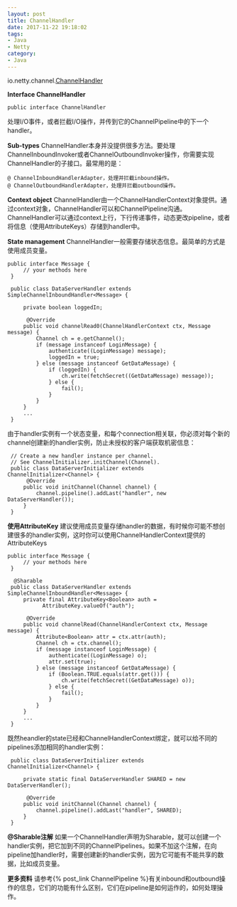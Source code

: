 ```yaml
---
layout: post
title: ChannelHandler
date: 2017-11-22 19:18:02
tags:
- Java
- Netty
category:
- Java
---
```

io.netty.channel.[ChannelHandler](http://netty.io/4.0/api/io/netty/channel/ChannelHandler.html)

**Interface ChannelHandler**

```
public interface ChannelHandler
```

处理I/O事件，或者拦截I/O操作，并传到它的ChannelPipeline中的下一个handler。

**Sub-types**
ChannelHandler本身并没提供很多方法。要处理ChannelInboundInvoker或者ChannelOutboundInvoker操作，你需要实现ChannelHandler的子接口。最常用的是：

    @ ChannelInboundHandlerAdapter，处理并拦截inbound操作。
    @ ChannelOutboundHandlerAdapter，处理并拦截outbound操作。



**Context object**
ChannelHandler由一个ChannelHandlerContext对象提供。通过context对象，ChannelHandler可以和ChannelPipeline沟通。ChannelHandler可以通过context上行，下行传递事件，动态更改pipeline，或者将信息（使用AttributeKeys）存储到handler中。

**State management**
ChannelHandler一般需要存储状态信息。最简单的方式是使用成员变量。

```
public interface Message {
     // your methods here
 }

 public class DataServerHandler extends SimpleChannelInboundHandler<Message> {

     private boolean loggedIn;

      @Override
     public void channelRead0(ChannelHandlerContext ctx, Message message) {
         Channel ch = e.getChannel();
         if (message instanceof LoginMessage) {
             authenticate((LoginMessage) message);
             loggedIn = true;
         } else (message instanceof GetDataMessage) {
             if (loggedIn) {
                 ch.write(fetchSecret((GetDataMessage) message));
             } else {
                 fail();
             }
         }
     }
     ...
 }
```
由于handler实例有一个状态变量，和每个connection相关联，你必须对每个新的channel创建新的handler实例，防止未授权的客户端获取机密信息：
```
 // Create a new handler instance per channel.
 // See ChannelInitializer.initChannel(Channel).
 public class DataServerInitializer extends ChannelInitializer<Channel> {
      @Override
     public void initChannel(Channel channel) {
         channel.pipeline().addLast("handler", new DataServerHandler());
     }
 }
```

**使用AttributeKey**
建议使用成员变量存储handler的数据，有时候你可能不想创建很多的handler实例，这时你可以使用ChannelHandlerContext提供的AttributeKeys

```
public interface Message {
     // your methods here
 }

  @Sharable
 public class DataServerHandler extends SimpleChannelInboundHandler<Message> {
     private final AttributeKey<Boolean> auth =
           AttributeKey.valueOf("auth");

      @Override
     public void channelRead(ChannelHandlerContext ctx, Message message) {
         Attribute<Boolean> attr = ctx.attr(auth);
         Channel ch = ctx.channel();
         if (message instanceof LoginMessage) {
             authenticate((LoginMessage) o);
             attr.set(true);
         } else (message instanceof GetDataMessage) {
             if (Boolean.TRUE.equals(attr.get())) {
                 ch.write(fetchSecret((GetDataMessage) o));
             } else {
                 fail();
             }
         }
     }
     ...
 }
```

既然heandler的state已经和ChannelHandlerContext绑定，就可以给不同的pipelines添加相同的handler实例：

```
 public class DataServerInitializer extends ChannelInitializer<Channel> {

     private static final DataServerHandler SHARED = new DataServerHandler();

      @Override
     public void initChannel(Channel channel) {
         channel.pipeline().addLast("handler", SHARED);
     }
 }
```

**@Sharable注解**
如果一个ChannelHandler声明为Sharable，就可以创建一个handler实例，把它加到不同的ChannelPipelines。如果不加这个注解，在向pipeline加handler时，需要创建新的handler实例，因为它可能有不能共享的数据，比如成员变量。

**更多资料**
请参考{% post_link ChannelPipeline %}有关inbound和outbound操作的信息，它们的功能有什么区别，它们在pipeline是如何运作的，如何处理操作。